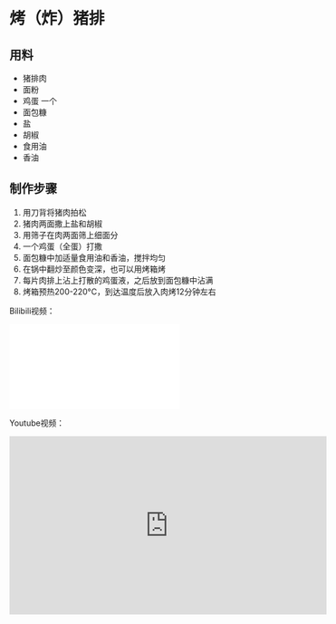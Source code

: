 # 烤（炸）猪排

## 用料
* 猪排肉
* 面粉
* 鸡蛋 一个
* 面包糠
* 盐
* 胡椒
* 食用油
* 香油

## 制作步骤
1. 用刀背将猪肉拍松
2. 猪肉两面撒上盐和胡椒
3. 用筛子在肉两面筛上细面分
4. 一个鸡蛋（全蛋）打撒
5. 面包糠中加适量食用油和香油，搅拌均匀
6. 在锅中翻炒至颜色变深，也可以用烤箱烤
7. 每片肉排上沾上打散的鸡蛋液，之后放到面包糠中沾满
8. 烤箱预热200-220°C，到达温度后放入肉烤12分钟左右


Bilibili视频：
<iframe src="//player.bilibili.com/player.html?aid=753231659&bvid=BV1bk4y167Hd&cid=192228257&page=1" scrolling="no" border="0" frameborder="no" framespacing="0" allowfullscreen="true"> </iframe>

Youtube视频：
<iframe width="560" height="315" src="https://www.youtube.com/embed/LRk3YZnAz3M" frameborder="0" allow="accelerometer; autoplay; encrypted-media; gyroscope; picture-in-picture" allowfullscreen></iframe>